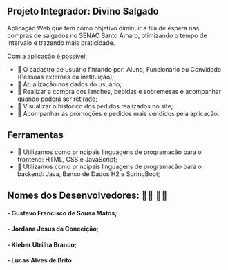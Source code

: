 ## Projeto Integrador: Divino Salgado 
Aplicação Web que tem como objetivo diminuir a fila de espera nas compras de salgados no SENAC Santo Amaro, otimizando o tempo de intervalo e trazendo mais praticidade.

Com a aplicação é possivel:
- 🍕 O cadastro de usuário filtrando por: Aluno, Funcionário ou Convidado (Pessoas externas da instituição);
- 🍔 Atualização nos dados do usuário;
- 🍟 Realizar a compra dos lanches, bebidas e sobremesas e acompanhar quando poderá ser retirado;
- 🌭 Visualizar o histórico dos pedidos realizados no site;
- 🍿 Acompanhar as promoções e pedidos mais vendidos pela aplicação.
##

## Ferramentas
- 🥓 Utilizamos como principais linguagens de programação para o frontend: HTML, CSS e JavaScript;
- 🧇 Utilizamos como principais linguagens de programação para o backend: Java, Banco de Dados H2 e SpringBoot;

##

## Nomes dos Desenvolvedores: 👨‍💻 👩‍💻 
#### - Gustavo Francisco de Sousa Matos;

#### - Jordana Jesus da Conceição;

#### - Kleber Utrilha Branco;

#### - Lucas Alves de Brito.


